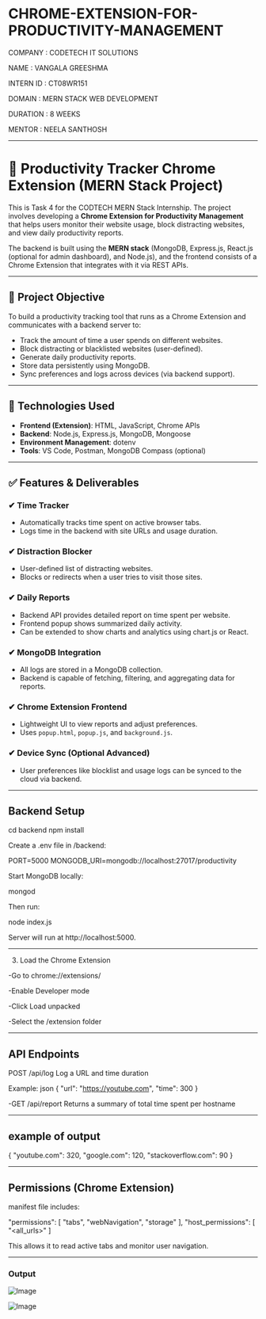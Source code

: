 # CHROME-EXTENSION-FOR-PRODUCTIVITY-MANAGEMENT

COMPANY : CODETECH IT SOLUTIONS

NAME : VANGALA GREESHMA

INTERN ID : CT08WR151

DOMAIN : MERN STACK WEB DEVELOPMENT

DURATION : 8 WEEKS

MENTOR : NEELA SANTHOSH

---

# 🚀 Productivity Tracker Chrome Extension (MERN Stack Project)

This is Task 4 for the CODTECH MERN Stack Internship. The project involves developing a **Chrome Extension for Productivity Management** that helps users monitor their website usage, block distracting websites, and view daily productivity reports.

The backend is built using the **MERN stack** (MongoDB, Express.js, React.js (optional for admin dashboard), and Node.js), and the frontend consists of a Chrome Extension that integrates with it via REST APIs.

---

## 📌 Project Objective

To build a productivity tracking tool that runs as a Chrome Extension and communicates with a backend server to:

- Track the amount of time a user spends on different websites.
- Block distracting or blacklisted websites (user-defined).
- Generate daily productivity reports.
- Store data persistently using MongoDB.
- Sync preferences and logs across devices (via backend support).

---

## 🧩 Technologies Used

- **Frontend (Extension)**: HTML, JavaScript, Chrome APIs
- **Backend**: Node.js, Express.js, MongoDB, Mongoose
- **Environment Management**: dotenv
- **Tools**: VS Code, Postman, MongoDB Compass (optional)

---

## ✅ Features & Deliverables

### ✔ Time Tracker
- Automatically tracks time spent on active browser tabs.
- Logs time in the backend with site URLs and usage duration.

### ✔ Distraction Blocker
- User-defined list of distracting websites.
- Blocks or redirects when a user tries to visit those sites.

### ✔ Daily Reports
- Backend API provides detailed report on time spent per website.
- Frontend popup shows summarized daily activity.
- Can be extended to show charts and analytics using chart.js or React.

### ✔ MongoDB Integration
- All logs are stored in a MongoDB collection.
- Backend is capable of fetching, filtering, and aggregating data for reports.

### ✔ Chrome Extension Frontend
- Lightweight UI to view reports and adjust preferences.
- Uses `popup.html`, `popup.js`, and `background.js`.

### ✔ Device Sync (Optional Advanced)
- User preferences like blocklist and usage logs can be synced to the cloud via backend.

---

## Backend Setup

cd backend
npm install

Create a .env file in /backend:

PORT=5000
MONGODB_URI=mongodb://localhost:27017/productivity

Start MongoDB locally:

mongod

Then run:

node index.js

Server will run at http://localhost:5000.

---

3. Load the Chrome Extension

-Go to chrome://extensions/

-Enable Developer mode

-Click Load unpacked

-Select the /extension folder

---

## API Endpoints

POST /api/log
Log a URL and time duration

Example:
json
{
  "url": "https://youtube.com",
  "time": 300
}

-GET /api/report
Returns a summary of total time spent per hostname

---

## example of output

{
  "youtube.com": 320,
  "google.com": 120,
  "stackoverflow.com": 90
}

---

## Permissions (Chrome Extension)

manifest file includes:

"permissions": [
  "tabs",
  "webNavigation",
  "storage"
],
"host_permissions": [
  "<all_urls>"
]

This allows it to read active tabs and monitor user navigation.

---

### Output

![Image](https://github.com/user-attachments/assets/2adb1175-0fff-4e20-83f6-cec9802953c6)


![Image](https://github.com/user-attachments/assets/20b6e77a-12cf-4e10-b7c1-f693372056f0)





